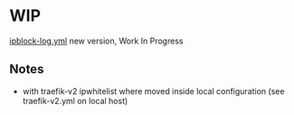 # WIP

[ipblock-log.yml](ipblock-log.yml) new version, Work In Progress

## Notes
- with traefik-v2 ipwhitelist where moved inside local configuration (see traefik-v2.yml on local host)

